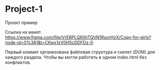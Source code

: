 # Project-1
Проект пример

Ссылка на макет.
https://www.figma.com/file/VrE8PLQ60hTQVN1RsorHzX/Copy-for-girls?node-id=0%3A1&t=CKws1zV0H5cDDFDz-0

Первый коммит организована файловая структура и скелет (DOM) для каждого раздела. Чтобы вы могли работать в одном index.html без конфликтов.
